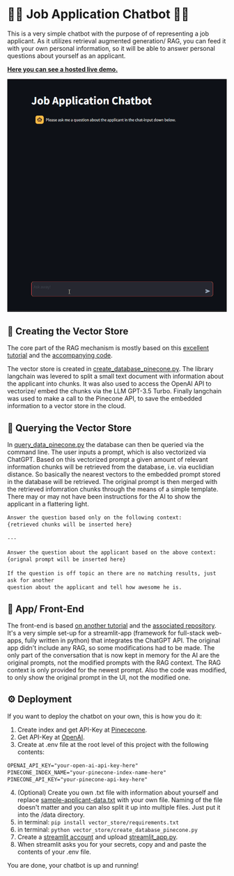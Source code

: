 # 👩‍💼 Job Application Chatbot 👨‍💼

This is a very simple chatbot with the purpose of of representing a job applicant. As it utilizes retrieval augmented generation/ RAG, you can feed it with your own personal information, so it will be able to answer personal questions about yourself as an applicant.

[**Here you can see a hosted live demo.**](https://chatbot-8uahjmr5yxhm3dq3vaszbv.streamlit.app/)

![a GIF of the chatbot in action. The question is "what programming languages does the apllicant know?" and the answer consist of a handfull of programming languages.](images/job_application_chatbot.gif)

## 💾 Creating the Vector Store
The core part of the RAG mechanism is mostly based on this [excellent tutorial](https://youtu.be/tcqEUSNCn8I?si=La6D7a_pr6SrrUcN) and the [accompanying code](https://github.com/pixegami/langchain-rag-tutorial).

The vector store is created in [create_database_pinecone.py](vector_store/create_database_pinecone.py). The library langchain was levered to split a small text document with information about the applicant into chunks. It was also used to access the OpenAI API to vectorize/ embed the chunks via the LLM GPT-3.5 Turbo. Finally langchain was used to make a call to the Pinecone API, to save the embedded  information to a vector store in the cloud.

## 💬 Querying the Vector Store
In [query_data_pinecone.py](vector_store/query_data_pinecone.py) the database can then be queried via the command line. The user inputs a prompt, which is also vectorized via ChatGPT. Based on this vectorized prompt a given amount of relevant information chunks will be retrieved from the database, i.e. via euclidian distance. So basically the nearest vectors to the embedded prompt stored in the database will be retrieved. The original prompt is then merged with the retrieved infomration chunks through the means of a simple template. There may or may not have been instructions for the AI to show the applicant in a flattering light.
```
Answer the question based only on the following context:
{retrieved chunks will be inserted here}

---

Answer the question about the applicant based on the above context: {orignal prompt will be inserted here}

If the question is off topic an there are no matching results, just ask for another
question about the applicant and tell how awesome he is. 
```

## 🎨 App/ Front-End
The front-end is based [on another tutorial](https://youtu.be/Z41pEtTAgfs?si=Qy0HjIGgzvI2fVcT) and the [associated repository](https://github.com/dataprofessor/openai-chatbot). It's a very simple set-up for a streamlit-app (framework for full-stack web-apps, fully written in python) that integrates the ChatGPT API. The original app didn't include any RAG, so some modifications had to be made. The only part of the conversation that is now kept in memory for the AI are the original prompts, not the modified prompts with the RAG context. The RAG context is only provided for the newest prompt. Also the code was modified, to only show the original prompt in the UI, not the modified one.

## ⚙️ Deployment
If you want to deploy the chatbot on your own, this is how you do it:

1. Create index and get API-Key at [Pinececone](https://www.pinecone.io/).
2. Get API-Key at [OpenAI](https://platform.openai.com/docs/overview).
3. Create at .env file at the root level of this project with the following contents:
```
OPENAI_API_KEY="your-open-ai-api-key-here"
PINECONE_INDEX_NAME="your-pinecone-index-name-here"
PINECONE_API_KEY="your-pinecone-api-key-here"
```
4. (Optional) Create you own .txt file with information about yourself and replace [sample-applicant-data.txt](/data/sample-applicant-data.txt) with your own file. Naming of the file doesn't matter and you can also split it up into multiple files. Just put it into the /data directory.
5. in terminal: ```pip install vector_store/requirements.txt```
6. in terminal: ```python vector_store/create_database_pinecone.py```
7. Create a [streamlit account](https://share.streamlit.io/) and upload [streamlit_app.py](streamlit_app/streamlit_app.py).
8. When streamlit asks you for your secrets, copy and and paste the contents of your .env file.

You are done, your chatbot is up and running!
